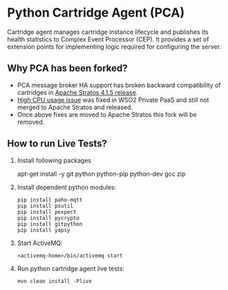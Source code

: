 Python Cartridge Agent (PCA)
============================

Cartridge agent manages cartridge instance lifecycle and publishes its health statistics
to Complex Event Processor (CEP). It provides a set of extension points for implementing
logic required for configuring the server.

Why PCA has been forked?
------------------------
- PCA message broker HA support has broken backward compatibility of cartridges in [Apache Stratos 4.1.5 release](https://issues.apache.org/jira/browse/STRATOS-1645).
- [High CPU usage issue](https://issues.apache.org/jira/browse/STRATOS-1644) was fixed in WSO2 Private PaaS and still not merged to Apache Stratos and released.
- Once above fixes are moved to Apache Stratos this fork will be removed.

How to run Live Tests?
----------------------
1. Install following packages

   apt-get install -y git python python-pip python-dev gcc zip 

2. Install dependent python modules:
   ```
   pip install paho-mqtt
   pip install psutil
   pip install pexpect
   pip install pycrypto
   pip install gitpython
   pip install yapsy
   ```

3. Start ActiveMQ:
   ```
   <activemq-home>/bin/activemq start
   ```

4. Run python cartridge agent live tests:
   ```
   mvn clean install -Plive
   ```
